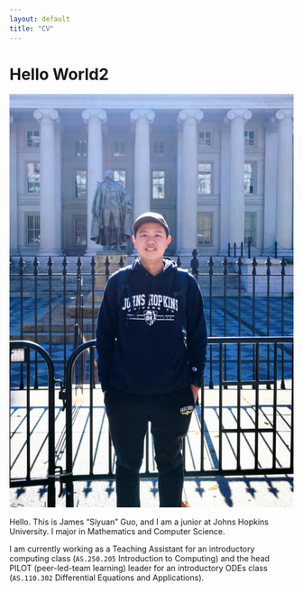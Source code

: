 ```yaml
---
layout: default
title: "CV"
---
```


<h1>Hello World2</h1>

![photo](/files/image.jpg)

Hello. This is James “Siyuan” Guo, and I am a junior at Johns Hopkins University. I major in Mathematics and Computer Science.

I am currently working as a Teaching Assistant for an introductory computing class (`AS.250.205` Introduction to Computing) and the head PILOT (peer-led-team learning) leader for an introductory ODEs class (`AS.110.302` Differential Equations and Applications).

